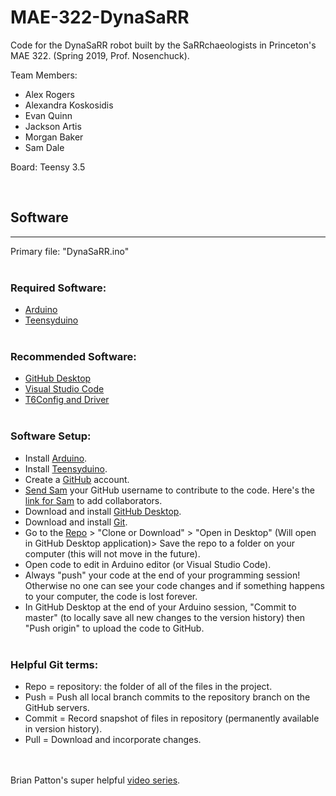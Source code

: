 # MAE-322-DynaSaRR
Code for the DynaSaRR robot built by the SaRRchaeologists in Princeton's MAE 322.
(Spring 2019, Prof. Nosenchuck).

Team Members:
 - Alex Rogers
 - Alexandra Koskosidis
 - Evan Quinn
 - Jackson Artis
 - Morgan Baker
 - Sam Dale

Board: Teensy 3.5 

<br/>

## Software
----

Primary file: "DynaSaRR.ino"
<br/><br/>

### Required Software: 
  - [Arduino][3]
  - [Teensyduino][4]
<br/><br/>
### Recommended Software:
  - [GitHub Desktop][7]
  - [Visual Studio Code][2]
  - [T6Config and Driver][1]
<br/><br/>

### Software Setup:
 - Install [Arduino][3].
 - Install [Teensyduino][4].
 - Create a [GitHub][9] account.
 - [Send Sam][8] your GitHub username to contribute to the code. Here's the [link for Sam][6] to add collaborators.
 - Download and install [GitHub Desktop][7].
 - Download and install [Git][10].
 - Go to the [Repo][11] > "Clone or Download" > "Open in Desktop" (Will open in GitHub Desktop application)> Save the repo to a folder on your computer (this will not move in the future). 
 - Open code to edit in Arduino editor (or Visual Studio Code).
 - Always "push" your code at the end of your programming session! Otherwise no one can see your code changes and if something happens to your computer, the code is lost forever.
 - In GitHub Desktop at the end of your Arduino session, "Commit to master" (to locally save all new changes to the version history) then "Push origin" to upload the code to GitHub.
<br/><br/>
### Helpful Git terms:
 - Repo = repository: the folder of all of the files in the project.
 - Push = Push all local branch commits to the repository branch on the GitHub servers.
 - Commit = Record snapshot of files in repository (permanently available in version history). 
 - Pull = Download and incorporate changes.

<br/><br/>
Brian Patton's super helpful [video series][5].






  [1]:http://www.rcyachts.com/KitInfo/T6Confg/T6Config.htm
  [2]:https://code.visualstudio.com/
  [3]:https://www.arduino.cc/en/Main/Software
  [4]:https://www.pjrc.com/teensy/teensyduino.html
  [5]:https://www.youtube.com/playlist?list=PLYI2Xb6BPCrrMnmvayfU2e3PCve0yNGhx
  [6]:https://github.com/sdale28/MAE-322-DynaSaRR/settings/collaboration
  [7]:https://desktop.github.com/
  [8]:mailto:sdale@princeton.edu
  [9]:https://github.com/
  [10]:https://git-scm.com/
  [11]:https://github.com/sdale28/MAE-322-DynaSaRR